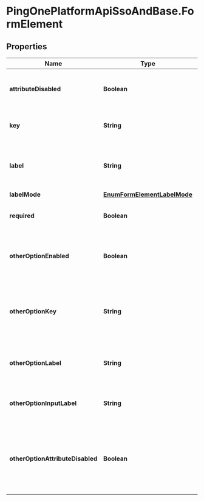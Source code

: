 # PingOnePlatformApiSsoAndBase.FormElement

## Properties

Name | Type | Description | Notes
------------ | ------------- | ------------- | -------------
**attributeDisabled** | **Boolean** | A boolean that specifies whether the linked directory attribute is disabled. | [optional] [readonly] 
**key** | **String** | A string that specifies an identifier for the field component. | 
**label** | **String** | A string of escaped JSON that is designed to store a series of text and translatable keys. | 
**labelMode** | [**EnumFormElementLabelMode**](EnumFormElementLabelMode.md) |  | [optional] 
**required** | **Boolean** | A boolean that specifies whether the field is required. | [optional] 
**otherOptionEnabled** | **Boolean** | A boolean that specifies whether the end user can type an entry that is not in a predefined list. | [optional] 
**otherOptionKey** | **String** | A string that specifies whether the form identifies that the choice is a custom choice not from a predefined list. | [optional] 
**otherOptionLabel** | **String** | A string that specifies the label for a custom or \&quot;other\&quot; choice in a list. | [optional] 
**otherOptionInputLabel** | **String** | A string that specifies the label for the other option in drop-down controls. | [optional] 
**otherOptionAttributeDisabled** | **Boolean** | A boolean that specifies whether the directory attribute option is disabled. Set to true if it references a PingOne directory attribute. | [optional] 


